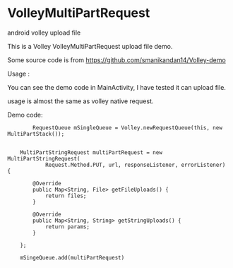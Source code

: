 VolleyMultiPartRequest
======================

android volley upload file

This is a Volley VolleyMultiPartRequest  upload file demo.

Some source code is from 
https://github.com/smanikandan14/Volley-demo

Usage :

You can see the demo code in MainActivity, I have tested it can upload file. 

usage is almost the same as volley native request.

Demo code:
    		
    		
    		
    		RequestQueue mSingleQueue = Volley.newRequestQueue(this, new MultiPartStack());
    

		MultiPartStringRequest multiPartRequest = new MultiPartStringRequest(
				Request.Method.PUT, url, responseListener, errorListener) {

			@Override
			public Map<String, File> getFileUploads() {
				return files;
			}

			@Override
			public Map<String, String> getStringUploads() {
				return params;
			}
			
		};
		
		mSingeQueue.add(multiPartRequest)
		
	  
